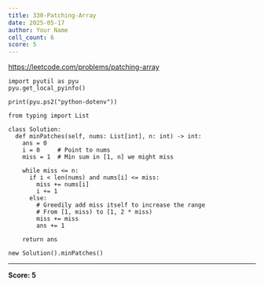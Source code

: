 ```yaml
---
title: 330-Patching-Array
date: 2025-05-17
author: Your Name
cell_count: 6
score: 5
---
```


https://leetcode.com/problems/patching-array


```
import pyutil as pyu
pyu.get_local_pyinfo()
```


```
print(pyu.ps2("python-dotenv"))
```


```
from typing import List
```


```
class Solution:
  def minPatches(self, nums: List[int], n: int) -> int:
    ans = 0
    i = 0     # Point to nums
    miss = 1  # Min sum in [1, n] we might miss

    while miss <= n:
      if i < len(nums) and nums[i] <= miss:
        miss += nums[i]
        i += 1
      else:
        # Greedily add miss itself to increase the range
        # From [1, miss) to [1, 2 * miss)
        miss += miss
        ans += 1

    return ans
```


```
new Solution().minPatches()
```


---
**Score: 5**